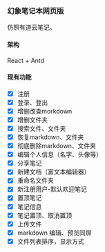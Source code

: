 ### 幻象笔记本网页版
 仿照有道云笔记。

#### 架构
React + Antd

#### 现有功能

-   [x] 注册
-   [x] 登录、登出
-   [x] 增删改查morkdown
-   [x] 增删文件夹
-   [x] 搜索文件、文件夹
-   [x] 恢复markdown、文件夹
-   [x] 彻底删除markdown、文件夹
-   [x] 编辑个人信息（名字、头像等）
-   [x] 分享笔记
-   [x] 新建文档（富文本编辑器）
-   [x] 重命名文件夹
-   [x] 新注册用户-默认欢迎笔记
-   [x] 置顶笔记
-   [x] 笔记信息
-   [x] 笔记置顶、取消置顶
-   [x] 上传文件
-   [x] markdown 编辑、预览同屏
-   [x] 文件列表排序，显示方式
